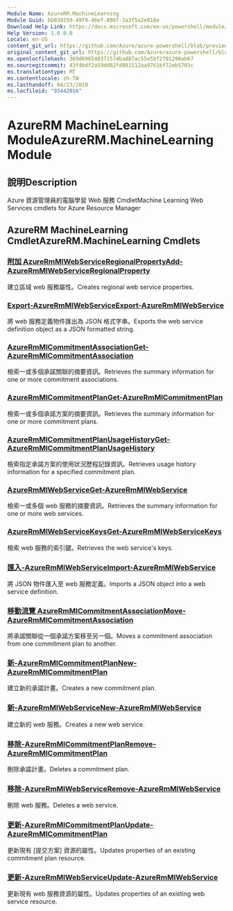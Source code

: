 ```yaml
---
Module Name: AzureRM.MachineLearning
Module Guid: bb030259-49f9-46ef-806f-2a3f5a2e018e
Download Help Link: https://docs.microsoft.com/en-us/powershell/module/azurerm.machinelearning
Help Version: 1.0.0.0
Locale: en-US
content_git_url: https://github.com/Azure/azure-powershell/blob/preview/src/ResourceManager/MachineLearning/Commands.MachineLearning/help/AzureRM.MachineLearning.md
original_content_git_url: https://github.com/Azure/azure-powershell/blob/preview/src/ResourceManager/MachineLearning/Commands.MachineLearning/help/AzureRM.MachineLearning.md
ms.openlocfilehash: 369d696548371574bad87ac55e5bf2701290ab67
ms.sourcegitcommit: 43f4bdf2a59dd82fd881512aa9761bf72eb5703c
ms.translationtype: MT
ms.contentlocale: zh-TW
ms.lasthandoff: 04/23/2019
ms.locfileid: "93442016"
---
```

# <span data-ttu-id="2ab74-101">AzureRM MachineLearning Module</span><span class="sxs-lookup"><span data-stu-id="2ab74-101">AzureRM.MachineLearning Module</span></span>
## <span data-ttu-id="2ab74-102">說明</span><span class="sxs-lookup"><span data-stu-id="2ab74-102">Description</span></span>
<span data-ttu-id="2ab74-103">Azure 資源管理員的電腦學習 Web 服務 Cmdlet</span><span class="sxs-lookup"><span data-stu-id="2ab74-103">Machine Learning Web Services cmdlets for Azure Resource Manager</span></span>

## <span data-ttu-id="2ab74-104">AzureRM MachineLearning Cmdlet</span><span class="sxs-lookup"><span data-stu-id="2ab74-104">AzureRM.MachineLearning Cmdlets</span></span>
### [<span data-ttu-id="2ab74-105">附加 AzureRmMlWebServiceRegionalProperty</span><span class="sxs-lookup"><span data-stu-id="2ab74-105">Add-AzureRmMlWebServiceRegionalProperty</span></span>](Add-AzureRmMlWebServiceRegionalProperty.md)
<span data-ttu-id="2ab74-106">建立區域 web 服務屬性。</span><span class="sxs-lookup"><span data-stu-id="2ab74-106">Creates regional web service properties.</span></span>

### [<span data-ttu-id="2ab74-107">Export-AzureRmMlWebService</span><span class="sxs-lookup"><span data-stu-id="2ab74-107">Export-AzureRmMlWebService</span></span>](Export-AzureRmMlWebService.md)
<span data-ttu-id="2ab74-108">將 web 服務定義物件匯出為 JSON 格式字串。</span><span class="sxs-lookup"><span data-stu-id="2ab74-108">Exports the web service definition object as a JSON formatted string.</span></span>

### [<span data-ttu-id="2ab74-109">AzureRmMlCommitmentAssociation</span><span class="sxs-lookup"><span data-stu-id="2ab74-109">Get-AzureRmMlCommitmentAssociation</span></span>](Get-AzureRmMlCommitmentAssociation.md)
<span data-ttu-id="2ab74-110">檢索一或多個承諾關聯的摘要資訊。</span><span class="sxs-lookup"><span data-stu-id="2ab74-110">Retrieves the summary information for one or more commitment associations.</span></span>

### [<span data-ttu-id="2ab74-111">AzureRmMlCommitmentPlan</span><span class="sxs-lookup"><span data-stu-id="2ab74-111">Get-AzureRmMlCommitmentPlan</span></span>](Get-AzureRmMlCommitmentPlan.md)
<span data-ttu-id="2ab74-112">檢索一或多個承諾方案的摘要資訊。</span><span class="sxs-lookup"><span data-stu-id="2ab74-112">Retrieves the summary information for one or more commitment plans.</span></span>

### [<span data-ttu-id="2ab74-113">AzureRmMlCommitmentPlanUsageHistory</span><span class="sxs-lookup"><span data-stu-id="2ab74-113">Get-AzureRmMlCommitmentPlanUsageHistory</span></span>](Get-AzureRmMlCommitmentPlanUsageHistory.md)
<span data-ttu-id="2ab74-114">檢索指定承諾方案的使用狀況歷程記錄資訊。</span><span class="sxs-lookup"><span data-stu-id="2ab74-114">Retrieves usage history information for a specified commitment plan.</span></span>

### [<span data-ttu-id="2ab74-115">AzureRmMlWebService</span><span class="sxs-lookup"><span data-stu-id="2ab74-115">Get-AzureRmMlWebService</span></span>](Get-AzureRmMlWebService.md)
<span data-ttu-id="2ab74-116">檢索一或多個 web 服務的摘要資訊。</span><span class="sxs-lookup"><span data-stu-id="2ab74-116">Retrieves the summary information for one or more web services.</span></span>

### [<span data-ttu-id="2ab74-117">AzureRmMlWebServiceKeys</span><span class="sxs-lookup"><span data-stu-id="2ab74-117">Get-AzureRmMlWebServiceKeys</span></span>](Get-AzureRmMlWebServiceKeys.md)
<span data-ttu-id="2ab74-118">檢索 web 服務的索引鍵。</span><span class="sxs-lookup"><span data-stu-id="2ab74-118">Retrieves the web service's keys.</span></span>

### [<span data-ttu-id="2ab74-119">匯入-AzureRmMlWebService</span><span class="sxs-lookup"><span data-stu-id="2ab74-119">Import-AzureRmMlWebService</span></span>](Import-AzureRmMlWebService.md)
<span data-ttu-id="2ab74-120">將 JSON 物件匯入至 web 服務定義。</span><span class="sxs-lookup"><span data-stu-id="2ab74-120">Imports a JSON object into a web service definition.</span></span>

### [<span data-ttu-id="2ab74-121">移動流覽 AzureRmMlCommitmentAssociation</span><span class="sxs-lookup"><span data-stu-id="2ab74-121">Move-AzureRmMlCommitmentAssociation</span></span>](Move-AzureRmMlCommitmentAssociation.md)
<span data-ttu-id="2ab74-122">將承諾關聯從一個承諾方案移至另一個。</span><span class="sxs-lookup"><span data-stu-id="2ab74-122">Moves a commitment association from one commitment plan to another.</span></span>

### [<span data-ttu-id="2ab74-123">新-AzureRmMlCommitmentPlan</span><span class="sxs-lookup"><span data-stu-id="2ab74-123">New-AzureRmMlCommitmentPlan</span></span>](New-AzureRmMlCommitmentPlan.md)
<span data-ttu-id="2ab74-124">建立新的承諾計畫。</span><span class="sxs-lookup"><span data-stu-id="2ab74-124">Creates a new commitment plan.</span></span>

### [<span data-ttu-id="2ab74-125">新-AzureRmMlWebService</span><span class="sxs-lookup"><span data-stu-id="2ab74-125">New-AzureRmMlWebService</span></span>](New-AzureRmMlWebService.md)
<span data-ttu-id="2ab74-126">建立新的 web 服務。</span><span class="sxs-lookup"><span data-stu-id="2ab74-126">Creates a new web service.</span></span>

### [<span data-ttu-id="2ab74-127">移除-AzureRmMlCommitmentPlan</span><span class="sxs-lookup"><span data-stu-id="2ab74-127">Remove-AzureRmMlCommitmentPlan</span></span>](Remove-AzureRmMlCommitmentPlan.md)
<span data-ttu-id="2ab74-128">刪除承諾計畫。</span><span class="sxs-lookup"><span data-stu-id="2ab74-128">Deletes a commitment plan.</span></span>

### [<span data-ttu-id="2ab74-129">移除-AzureRmMlWebService</span><span class="sxs-lookup"><span data-stu-id="2ab74-129">Remove-AzureRmMlWebService</span></span>](Remove-AzureRmMlWebService.md)
<span data-ttu-id="2ab74-130">刪除 web 服務。</span><span class="sxs-lookup"><span data-stu-id="2ab74-130">Deletes a web service.</span></span>

### [<span data-ttu-id="2ab74-131">更新-AzureRmMlCommitmentPlan</span><span class="sxs-lookup"><span data-stu-id="2ab74-131">Update-AzureRmMlCommitmentPlan</span></span>](Update-AzureRmMlCommitmentPlan.md)
<span data-ttu-id="2ab74-132">更新現有 [提交方案] 資源的屬性。</span><span class="sxs-lookup"><span data-stu-id="2ab74-132">Updates properties of an existing commitment plan resource.</span></span>

### [<span data-ttu-id="2ab74-133">更新-AzureRmMlWebService</span><span class="sxs-lookup"><span data-stu-id="2ab74-133">Update-AzureRmMlWebService</span></span>](Update-AzureRmMlWebService.md)
<span data-ttu-id="2ab74-134">更新現有 web 服務資源的屬性。</span><span class="sxs-lookup"><span data-stu-id="2ab74-134">Updates properties of an existing web service resource.</span></span>


